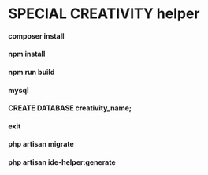 # SPECIAL CREATIVITY helper

#### composer install
#### npm install
#### npm run build
#### mysql
#### CREATE DATABASE creativity_name;
#### exit
#### php artisan migrate

#### php artisan ide-helper:generate
